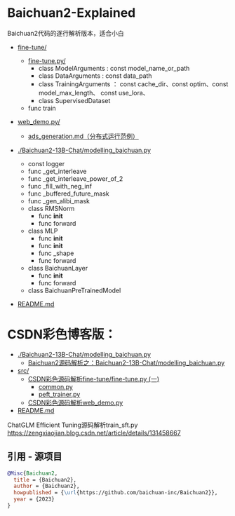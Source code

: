 # Baichuan2-Explained
Baichuan2代码的逐行解析版本，适合小白




* [fine-tune/](./fine-tune)
  * [fine-tune.py/](./fine-tune/fine-tune.py)
    * class ModelArguments : const model_name_or_path
    * class DataArguments : const data_path
    * class TrainingArguments ： const cache_dir、const optim、const model_max_length、 const use_lora、
    * class SupervisedDataset
  * func train 
* [web_demo.py/](./web_demo.py)
  * [ads_generation.md（分布式运行范例）](./examples/ads_generation.md)
* [./Baichuan2-13B-Chat/modelling_baichuan.py](./Baichuan2-13B-Chat/modelling_baichuan.py)
  * const logger
  * func _get_interleave
  * func _get_interleave_power_of_2
  * func _fill_with_neg_inf
  * func _buffered_future_mask
  * func _gen_alibi_mask
  * class RMSNorm
    * func __init__
    * func forward
  * class MLP
    * func __init__
    * func __init__
    * func _shape
    * func forward
  * class BaichuanLayer
    * func __init__
    * func forward
  * class BaichuanPreTrainedModel

* [README.md](./README.md)



# CSDN彩色博客版：
* [./Baichuan2-13B-Chat/modelling_baichuan.py](https://blog.csdn.net/sinat_37574187/article/details/133090157?csdn_share_tail=%7B%22type%22%3A%22blog%22%2C%22rType%22%3A%22article%22%2C%22rId%22%3A%22133090157%22%2C%22source%22%3A%22sinat_37574187%22%7D)
  * [Baichuan2源码解析之：Baichuan2-13B-Chat/modelling_baichuan.py](https://blog.csdn.net/sinat_37574187/article/details/133090157?csdn_share_tail=%7B%22type%22%3A%22blog%22%2C%22rType%22%3A%22article%22%2C%22rId%22%3A%22133090157%22%2C%22source%22%3A%22sinat_37574187%22%7D)
* [src/](./ChatGLM-Efficient-Tuning-Explained/src)
  * [CSDN彩色源码解析fine-tune/fine-tune.py (一)](https://blog.csdn.net/sinat_37574187/article/details/132783096?csdn_share_tail=%7B%22type%22%3A%22blog%22%2C%22rType%22%3A%22article%22%2C%22rId%22%3A%22132783096%22%2C%22source%22%3A%22sinat_37574187%22%7D)
    * [common.py](./ChatGLM-Efficient-Tuning-Explained/src/utils/common.py)
    * [peft_trainer.py](./ChatGLM-Efficient-Tuning-Explained/src/utils/peft_trainer.py)
  * [CSDN彩色源码解析web_demo.py](https://blog.csdn.net/sinat_37574187/article/details/132779405?csdn_share_tail=%7B%22type%22%3A%22blog%22%2C%22rType%22%3A%22article%22%2C%22rId%22%3A%22132779405%22%2C%22source%22%3A%22sinat_37574187%22%7D)
* [README.md](./ChatGLM-Efficient-Tuning-Explained/README.md)

ChatGLM Efficient Tuning源码解析train_sft.py   https://zengxiaojian.blog.csdn.net/article/details/131458667


## 引用 - 源项目

```bibtex
@Misc{Baichuan2,
  title = {Baichuan2},
  author = {Baichuan2},
  howpublished = {\url{https://github.com/baichuan-inc/Baichuan2}},
  year = {2023}
}
```
